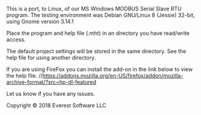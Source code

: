 This is a port, to Linux, of our MS Windows MODBUS Serial Slave RTU program.
The testing environment was Debian GNU/Linux 8 (Jessie) 32-bit, using Gnome version 3.14.1

Place the program and help file (.mht) in an directory you have read/write access.

The default project settings will be stored in the same directory. 
See the help file for using another directory.

If you are using FireFox you can install the add-on in the link below to view the help file.
//https://addons.mozilla.org/en-US/firefox/addon/mozilla-archive-format/?src=hp-dl-featured

Let us know if you have any issues.

Copyright © 2018 Everest Software LLC

